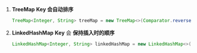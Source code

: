 1. **TreeMap**
   **Key 会自动排序**

   ```java
   TreeMap<Integer, String> treeMap = new TreeMap<>(Comparator.reverseOrder()); (从大到小)
   ```

2. **LinkedHashMap**
   **Key** 会 **保持插入时的顺序**
   
   ```java
   LinkedHashMap<Integer, String> linkedHashMap = new LinkedHashMap<>();
   ```
   
   

